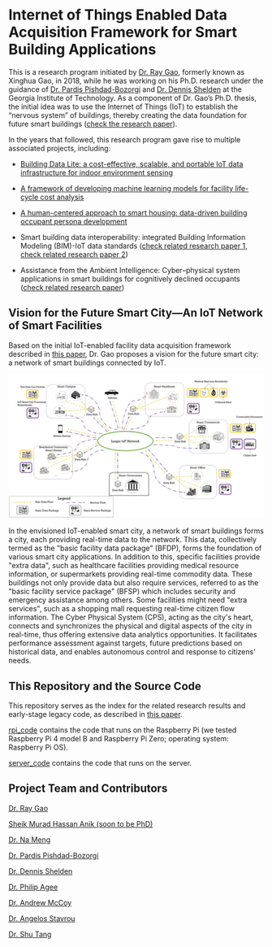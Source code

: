 # Internet of Things Enabled Data Acquisition Framework for Smart Building Applications
This is a research program initiated by [Dr. Ray Gao](http://www.raygaoai.com/), formerly known as Xinghua Gao, in 2018, while he was working on his Ph.D. research under the guidance of [Dr. Pardis Pishdad-Bozorgi](https://bc.gatech.edu/people/pardis-pishdad-bozorgi) and [Dr. Dennis Shelden](https://www.case.rpi.edu/people/dennis-shelded) at the Georgia Institute of Technology. As a component of Dr. Gao’s Ph.D. thesis, the initial idea was to use the Internet of Things (IoT) to establish the “nervous system” of buildings, thereby creating the data foundation for future smart buildings ([check the research paper](Papers/IoT_Framework.pdf)). 

In the years that followed, this research program gave rise to multiple associated projects, including:

- [Building Data Lite: a cost-effective, scalable, and portable IoT data infrastructure for indoor environment sensing](https://github.com/anik801/data_collection)

- [A framework of developing machine learning models for facility life-cycle cost analysis](https://github.com/XinghuaGao/life-cycle-cost)

- [A human-centered approach to smart housing: data-driven building occupant persona development](https://github.com/XinghuaGao/smart-housing)
  
- Smart building data interoperability: integrated Building Information Modeling (BIM)-IoT data standards ([check related research paper 1](Papers/BACnet-IFC.pdf), [check related research paper 2](Papers/building-iot.pdf))
  
- Assistance from the Ambient Intelligence: Cyber–physical system applications in smart buildings for cognitively declined occupants ([check related research paper](Papers/Ambient_Intelligence.pdf))

## Vision for the Future Smart City—An IoT Network of Smart Facilities

Based on the initial IoT-enabled facility data acquisition framework described in [this paper](Papers/IoT_Framework.pdf), Dr. Gao proposes a vision for the future smart city: a network of smart buildings connected by IoT.

![the_figure](Image/envisioned-smart-city.jpg)

In the envisioned IoT-enabled smart city, a network of smart buildings forms a city, each providing real-time data to the network. This data, collectively termed as the "basic facility data package" (BFDP), forms the foundation of various smart city applications. In addition to this, specific facilities provide "extra data", such as healthcare facilities providing medical resource information, or supermarkets providing real-time commodity data. These buildings not only provide data but also require services, referred to as the "basic facility service package" (BFSP) which includes security and emergency assistance among others. Some facilities might need "extra services", such as a shopping mall requesting real-time citizen flow information. The Cyber Physical System (CPS), acting as the city's heart, connects and synchronizes the physical and digital aspects of the city in real-time, thus offering extensive data analytics opportunities. It facilitates performance assessment against targets, future predictions based on historical data, and enables autonomous control and response to citizens' needs.

## This Repository and the Source Code

This repository serves as the index for the related research results and early-stage legacy code, as described in [this paper](Papers/IoT_Framework.pdf).

[rpi_code](rpi_code) contains the code that runs on the Raspberry Pi (we tested Raspberry Pi 4 model B and Raspberry Pi Zero; operating system: Raspberry Pi OS). 

[server_code](server_code) contains the code that runs on the server.

## Project Team and Contributors

[Dr. Ray Gao](http://www.raygaoai.com/)

[Sheik Murad Hassan Anik (soon to be PhD)](https://www.linkedin.com/in/anik801/)

[Dr. Na Meng](https://people.cs.vt.edu/nm8247/)

[Dr. Pardis Pishdad-Bozorgi](https://bc.gatech.edu/people/pardis-pishdad-bozorgi)

[Dr. Dennis Shelden](https://www.case.rpi.edu/people/dennis-shelded)

[Dr. Philip Agee](https://www.bc.vt.edu/people/agee)

[Dr. Andrew McCoy](https://www.bc.vt.edu/people/mccoy)

[Dr. Angelos Stavrou](https://computing.ece.vt.edu/~angelos/)

[Dr. Shu Tang](https://www.xjtlu.edu.cn/en/departments/academic-departments/civil-engineering/staff/shu-tang)
